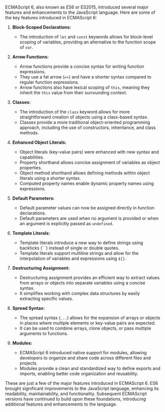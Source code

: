 ECMAScript 6, also known as ES6 or ES2015, introduced several major features and enhancements to the JavaScript language. Here are some of the key features introduced in ECMAScript 6:

1. **Block-Scoped Declarations:**
   - The introduction of `let` and `const` keywords allows for block-level scoping of variables, providing an alternative to the function scope of `var`.

2. **Arrow Functions:**
   - Arrow functions provide a concise syntax for writing function expressions.
   - They use a fat arrow (`=>`) and have a shorter syntax compared to regular function expressions.
   - Arrow functions also have lexical scoping of `this`, meaning they inherit the `this` value from their surrounding context.

3. **Classes:**
   - The introduction of the `class` keyword allows for more straightforward creation of objects using a class-based syntax.
   - Classes provide a more traditional object-oriented programming approach, including the use of constructors, inheritance, and class methods.

4. **Enhanced Object Literals:**
   - Object literals (key-value pairs) were enhanced with new syntax and capabilities.
   - Property shorthand allows concise assignment of variables as object properties.
   - Object method shorthand allows defining methods within object literals using a shorter syntax.
   - Computed property names enable dynamic property names using expressions.

5. **Default Parameters:**
   - Default parameter values can now be assigned directly in function declarations.
   - Default parameters are used when no argument is provided or when an argument is explicitly passed as `undefined`.

6. **Template Literals:**
   - Template literals introduce a new way to define strings using backticks (\` \`) instead of single or double quotes.
   - Template literals support multiline strings and allow for the interpolation of variables and expressions using `${}`.

7. **Destructuring Assignment:**
   - Destructuring assignment provides an efficient way to extract values from arrays or objects into separate variables using a concise syntax.
   - It simplifies working with complex data structures by easily extracting specific values.

8. **Spread Syntax:**
   - The spread syntax (`...`) allows for the expansion of arrays or objects in places where multiple elements or key-value pairs are expected.
   - It can be used to combine arrays, clone objects, or pass multiple arguments to functions.

9. **Modules:**
   - ECMAScript 6 introduced native support for modules, allowing developers to organize and share code across different files and projects.
   - Modules provide a clean and standardized way to define exports and imports, enabling better code organization and reusability.

These are just a few of the major features introduced in ECMAScript 6. ES6 brought significant improvements to the JavaScript language, enhancing its readability, maintainability, and functionality. Subsequent ECMAScript versions have continued to build upon these foundations, introducing additional features and enhancements to the language.